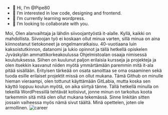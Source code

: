 - 👋 Hi, I’m @Pipe80
- 👀 I’m interested in low code, designing and frontend.
- 🌱 I’m currently learning wordpress.
- 💞️ I’m looking to collaborate with you.

Moi,
Olen alanvaihtaja ja lähdin siivoojantyöstä it-alalle. Kyllä, kaikki on mahdollista. Siivoojan työ ei koskaan ollut minua varten,
sillä minua on aina kiinnostanut tietokoneet ja ongelmanratkaisu. 40-vuotiaana luin kaksoistutkinnon, datanomi ja lukio opinnot ja tällä hetkellä opiskelen Jyväskylän ammattikorkeakoulussa Ohjelmistoalan osaaja nimisessä koulutuksessa. Siihen on kuulunut paljon erilaisia kursseja ja projekteja ja olen itsekkin kasvanut niiden myötä ymmärtämään paremmin mitä it-ala pitää sisällään. Erityisen tärkeää on osata sanoittaa se oma osaaminen sekä tuoda esille erilaiset projektit missä on ollut mukana.
Tämä Github on minulle hieman vieraampi, olen tottunut käyttämään GitLabia, mutta koska sen käyttö loppuu koulun myötä, on aika siirtyä tänne.
Tällä hetkellä minulla on tekeillä WordPressillä tehtävät kotisivut, jonne minun on tarkoitus koota tarkemmin sitä mitä olen ollut mukana tekemässä.
Sinne linkitän sitten jossain vaiheessa myös nämä sivut täältä.
Minä opettelen, joten ole armollinen. 
![career]([http://url/to/img.png](https://pixabay.com/fi/photos/yritt%c3%a4j%c3%a4-idea-osaamista-vision-1340649/))
